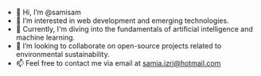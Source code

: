 - 👋 Hi, I’m @samisam
- 👀 I’m interested in web development and emerging technologies.
- 🌱 Currently, I'm diving into the fundamentals of artificial intelligence and machine learning.
- 💞️ I’m looking to collaborate on open-source projects related to environmental sustainability.
- 📫 Feel free to contact me via email at samia.izri@hotmail.com
<!---
samiaizri/samiaizri is a ✨ special ✨ repository because its `README.md` (this file) appears on your GitHub profile.
You can click the Preview link to take a look at your changes.
--->
